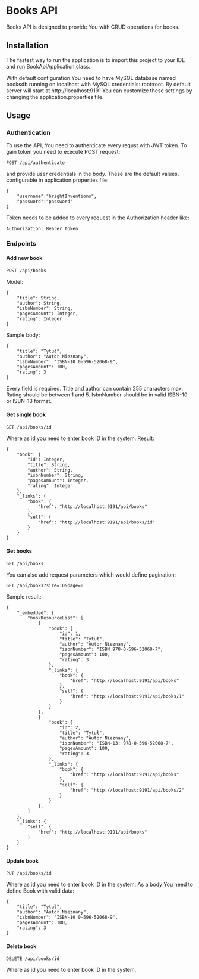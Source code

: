 # Books API

Books API is designed to provide You with CRUD operations for books.

## Installation

The fastest way to run the application is to import this project to your IDE and run BookApiApplication.class.

With default configuration You need to have MySQL database named booksdb running on localhost with MySQL credentials: root:root.
By default server will start at http://localhost:9191
You can customize these settings by changing the application.properties file.



## Usage

### Authentication
To use the API, You need to authenticate every requst with JWT token.
To gain token you need to execute POST request:

```
POST /api/authenticate
```
and provide user credentials in the body. These are the default values, configurable in application.properties file:

```
{
	"username":"brightInventions",
	"password":"password"
}
```
Token needs to be added to every request in the Authorization header like:

```
Authorization: Bearer token
```

### Endpoints

#### Add new book
```
POST /api/books
```
Model:
```
{
	"title": String,
	"author": String,
	"isbnNumber": String,
	"pagesAmount": Integer,
	"rating": Integer
}
```

Sample body:
```
{
	"title": "Tytuł",
	"author": "Autor Nieznany",
	"isbnNumber": "ISBN-10 0-596-52068-9",
	"pagesAmount": 100,
	"rating": 3
}
```

Every field is required. Title and author can contain 255 characters max. Rating should be between 1 and 5. IsbnNumber should be in valid ISBN-10 or ISBN-13 format.

#### Get single book
```
GET /api/books/id
```
Where as id you need to enter book ID in the system.
Result:

```
{
    "book": {
        "id": Integer,
        "title": String,
        "author": String,
        "isbnNumber": String,
        "pagesAmount": Integer,
        "rating": Integer
    },
    "_links": {
        "book": {
            "href": "http://localhost:9191/api/books"
        },
        "self": {
            "href": "http://localhost:9191/api/books/id"
        }
    }
}
```

#### Get books
```
GET /api/books
```
You can also add request parameters which would define pagination:
```
GET /api/books?size=10&page=0
```
Sample result:
```
{
    "_embedded": {
        "bookResourceList": [
            {
                "book": {
                    "id": 1,
                    "title": "Tytuł",
                    "author": "Autor Nieznany",
                    "isbnNumber": "ISBN 978-0-596-52068-7",
                    "pagesAmount": 100,
                    "rating": 3
                },
                "_links": {
                    "book": {
                        "href": "http://localhost:9191/api/books"
                    },
                    "self": {
                        "href": "http://localhost:9191/api/books/1"
                    }
                }
            },
            {
                "book": {
                    "id": 2,
                    "title": "Tytuł",
                    "author": "Autor Nieznany",
                    "isbnNumber": "ISBN-13: 978-0-596-52068-7",
                    "pagesAmount": 100,
                    "rating": 3
                },
                "_links": {
                    "book": {
                        "href": "http://localhost:9191/api/books"
                    },
                    "self": {
                        "href": "http://localhost:9191/api/books/2"
                    }
                }
            },
        ]
    },
    "_links": {
        "self": {
            "href": "http://localhost:9191/api/books"
        }
    }
}
```

#### Update book
```
PUT /api/books/id
```
Where as id you need to enter book ID in the system. As a body You need to define Book with valid data:
```
{
	"title": "Tytuł",
	"author": "Autor Nieznany",
	"isbnNumber": "ISBN-10 0-596-52068-9",
	"pagesAmount": 100,
	"rating": 3
}
```

#### Delete book
```
DELETE /api/books/id
```
Where as id you need to enter book ID in the system.
